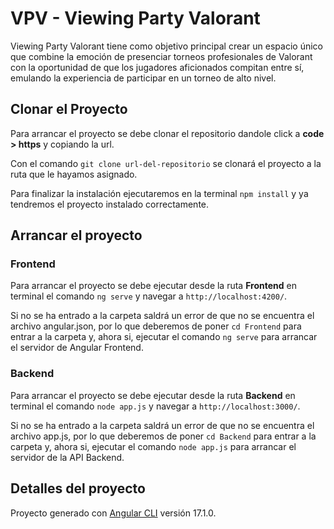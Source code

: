 # VPV - Viewing Party Valorant

Viewing Party Valorant tiene como objetivo principal crear un espacio único que combine la emoción de presenciar torneos profesionales de Valorant con la oportunidad de que los jugadores aficionados compitan entre sí, emulando la experiencia de participar en un torneo de alto nivel.

## Clonar el Proyecto

Para arrancar el proyecto se debe clonar el repositorio dandole click a **code > https** y copiando la url. 

Con el comando `git clone url-del-repositorio` se clonará el proyecto a la ruta que le hayamos asignado.

Para finalizar la instalación ejecutaremos en la terminal `npm install` y ya tendremos el proyecto instalado correctamente.

## Arrancar el proyecto

### Frontend

Para arrancar el proyecto se debe ejecutar desde la ruta **Frontend** en terminal el comando `ng serve` y navegar a `http://localhost:4200/`.

Si no se ha entrado a la carpeta saldrá un error de que no se encuentra el archivo angular.json, por lo que deberemos de poner `cd Frontend` para entrar a la carpeta y, ahora si, ejecutar el comando `ng serve` para arrancar el servidor de Angular Frontend.

### Backend

Para arrancar el proyecto se debe ejecutar desde la ruta **Backend** en terminal el comando `node app.js` y navegar a `http://localhost:3000/`.

Si no se ha entrado a la carpeta saldrá un error de que no se encuentra el archivo app.js, por lo que deberemos de poner `cd Backend` para entrar a la carpeta y, ahora si, ejecutar el comando `node app.js` para arrancar el servidor de la API Backend.

## Detalles del proyecto

Proyecto generado con [Angular CLI](https://github.com/angular/angular-cli) versión 17.1.0.
